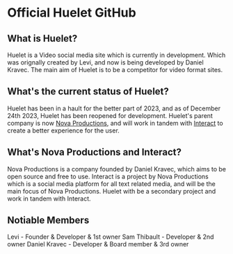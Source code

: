 # Official Huelet GitHub

## What is Huelet?
Huelet is a Video social media site which is currently in development. Which was orignally created by Levi, and now is being developed by Daniel Kravec.
The main aim of Huelet is to be a competitor for video format sites.


## What's the current status of Huelet?
Huelet has been in a hault for the better part of 2023, and as of December 24th 2023, Huelet has been reopened for development.
Huelet's parent company is now [Nova Productions](https://novapro.net/), and will work in tandem with [Interact](https://novapro.net/interact/) to create a better experience for the user.


## What's Nova Productions and Interact?
Nova Productions is a company founded by Daniel Kravec, which aims to be open source and free to use. Interact is a project by Nova Productions which is a social media platform for all text related media, and will be the main focus of Nova Productions. Huelet with be a secondary project and work in tandem with Interact.


## Notiable Members
Levi - Founder & Developer & 1st owner
Sam Thibault - Developer & 2nd owner
Daniel Kravec - Developer & Board member & 3rd owner

